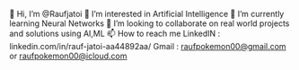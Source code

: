 👋 Hi, I’m @Raufjatoi
👀 I’m interested in Artificial Intelligence
🌱 I’m currently learning Neural Networks
💞️ I’m looking to collaborate on real world projects and solutions using AI,ML
📫 How to reach me LinkedIN : linkedin.com/in/rauf-jatoi-aa44892aa/ Gmail : raufpokemon00@gmail.com or raufpokemon00@icloud.com
